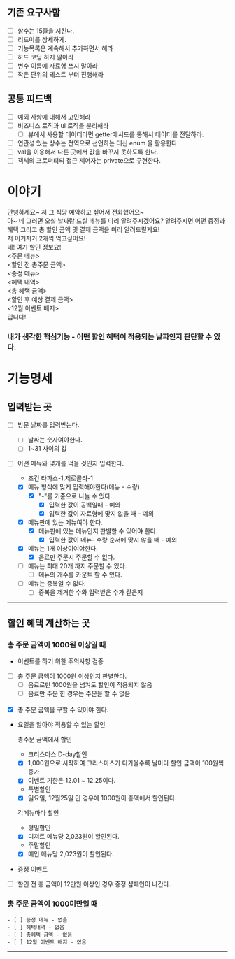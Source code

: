 ## 기존 요구사함

- [ ]  함수는 15줄을 지킨다.
- [ ]  리드미를 상세하게.
- [ ]  기능목록은 계속해서 추가하면서 해라
- [ ]  하드 코딩 하지 말아라
- [ ]  변수 이름에 자료형 쓰지 말아라
- [ ]  작은 단위의 테스트 부터 진행해라

## 공통 피드백

- [ ]  예외 사항에 대해서 고민해라
- [ ]  비즈니스 로직과 ui 로직을 분리해라
    - [ ]  뷰에서 사용할 데이터라면 getter메서드를 통해서 데이터를 전달하라.
- [ ]  연관성 있는 상수는 전역으로 선언하는 대신 enum 을 활용한다.
- [ ]  val을 이용해서 다른 곳에서 값을 바꾸지 못하도록 한다.
- [ ]  객체의 프로퍼티듸 접근 제어자는 private으로 구현한다.

# 이야기

안녕하세요~ 저 그 식당 예약하고 싶어서 전화했어요~<br>
아~ 네 그러면 오실 날짜랑 드실 메뉴를 미리 알려주시겠어요? 알려주시면 어떤 증정과 혜택 그리고 총 할인 금액 및 결제 금액을 미리 알려드릴게요!<br>
저 이거저거 2개씩 먹고싶어요!<br>네! 여기 할인 정보요!<br>
<주문 메뉴><br><할인 전 총주문 금액><br><증정 메뉴><br><혜택 내역><br><총 혜택 금액><br><할인 후 예상 결제 금액><br><12월 이벤트 배지><br>입니다!

### 내가 생각한 핵심기능 - 어떤 할인 혜택이 적용되는 날짜인지 판단할 수 있다.

# 기능명세

## 입력받는 곳

- [ ]  방문 날짜를 입력받는다.
    - [ ] 날짜는 숫자여야한다.
    - [ ] 1~31 사이의 값
- [ ]  어떤 메뉴와 몇개를 먹을 것인지 입력한다.
    * 조건
      타파스-1,제로콜라-1

    - [x]  메뉴 형식에 맞게 입력해야한다(메뉴 - 수량)
        - [x] "-"를 기준으로 나눌 수 있다.
            - [x] 입력한 값이 공백일때 - 예와
            - [x] 입력한 값이 자료형에 맞지 않을 때 - 예외
    - [x]  메뉴판에 있는 메뉴여야 한다.
        - [x]  메뉴판에 있는 메뉴인지 판별할 수 있어야 한다.
            - [x] 입력한 값이 메뉴- 수량 순서에 맞지 않을 때 - 예외
    - [x]  메뉴는 1개 이상이여야한다.
        - [x]  음료만 주문시 주문할 수 없다.
    - [ ]  메뉴는 최대 20개 까지 주문할 수 있다.
        - [ ] 메뉴의 개수를 카운트 할 수 있다.
    - [ ]  메뉴는 중복일 수 없다.
        - [ ] 중복을 제거한 수와 입력받은 수가 같은지

- - ---

## 할인 혜택 계산하는 곳

### 총 주문 금액이 1000원 이상일 때

* 이벤트를 하기 위한 주의사항 검증

- [ ] 총 주문 금액이 1000원 이상인지 판별한다.
    - [ ] 음료로만 1000원을 넘겨도 할인이 적용되지 않음
    - [ ] 음료만 주문 한 경우는 주문을 할 수 없음
  <br>
- [x] 총 주문 금액을 구할 수 있어야 한다.

* 요일을 알아야 적용할 수 있는 할인

  총주문 금액에서 할인
    * 크리스마스 D-day할인

    - [x]  1,000원으로 시작하여 크리스마스가 다가올수록 날마다 할인 금액이 100원씩 증가
    - [x]  이벤트 기한은 12.01 ~ 12.25이다.

    * 특별할인

    - [x]  일요일, 12월25일 인 경우에 1000원이 총액에서 할인된다.

  각메뉴마다 할인
    * 평일할인

    - [x]  디저트 메뉴당 2,023원이 할인된다.

    * 주말할인

    - [x]  메인 메뉴당 2,023원이 할인된다.

* 증정 이벤트

- [ ] 할인 전 총 금액이 12만원 이상인 경우 증정 샴페인이 나간다.

### 총 주문 금액이 1000미만일 때

    - [ ] 증정 메뉴 - 없음
    - [ ] 혜택내역 - 없음
    - [ ] 총혜택 금액 - 없음
    - [ ] 12월 이벤트 배지 - 없음

- ---

